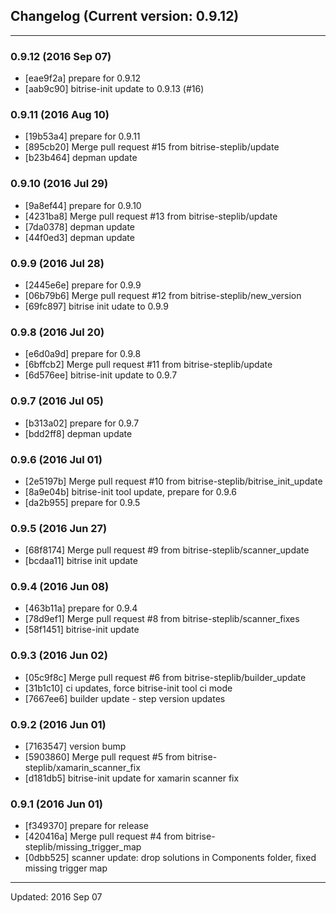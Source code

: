 ## Changelog (Current version: 0.9.12)

-----------------

### 0.9.12 (2016 Sep 07)

* [eae9f2a] prepare for 0.9.12
* [aab9c90] bitrise-init update to 0.9.13 (#16)

### 0.9.11 (2016 Aug 10)

* [19b53a4] prepare for 0.9.11
* [895cb20] Merge pull request #15 from bitrise-steplib/update
* [b23b464] depman update

### 0.9.10 (2016 Jul 29)

* [9a8ef44] prepare for 0.9.10
* [4231ba8] Merge pull request #13 from bitrise-steplib/update
* [7da0378] depman update
* [44f0ed3] depman update

### 0.9.9 (2016 Jul 28)

* [2445e6e] prepare for 0.9.9
* [06b79b6] Merge pull request #12 from bitrise-steplib/new_version
* [69fc897] bitrise init udate to 0.9.9

### 0.9.8 (2016 Jul 20)

* [e6d0a9d] prepare for 0.9.8
* [6bffcb2] Merge pull request #11 from bitrise-steplib/update
* [6d576ee] bitrise-init update to 0.9.7

### 0.9.7 (2016 Jul 05)

* [b313a02] prepare for 0.9.7
* [bdd2ff8] depman update

### 0.9.6 (2016 Jul 01)

* [2e5197b] Merge pull request #10 from bitrise-steplib/bitrise_init_update
* [8a9e04b] bitrise-init tool update, prepare for 0.9.6
* [da2b955] prepare for 0.9.5

### 0.9.5 (2016 Jun 27)

* [68f8174] Merge pull request #9 from bitrise-steplib/scanner_update
* [bcdaa11] bitrise init update

### 0.9.4 (2016 Jun 08)

* [463b11a] prepare for 0.9.4
* [78d9ef1] Merge pull request #8 from bitrise-steplib/scanner_fixes
* [58f1451] bitrise-init update

### 0.9.3 (2016 Jun 02)

* [05c9f8c] Merge pull request #6 from bitrise-steplib/builder_update
* [31b1c10] ci updates, force bitrise-init tool ci mode
* [7667ee6] builder update - step version updates

### 0.9.2 (2016 Jun 01)

* [7163547] version bump
* [5903860] Merge pull request #5 from bitrise-steplib/xamarin_scanner_fix
* [d181db5] bitrise-init update for xamarin scanner fix

### 0.9.1 (2016 Jun 01)

* [f349370] prepare for release
* [420416a] Merge pull request #4 from bitrise-steplib/missing_trigger_map
* [0dbb525] scanner update: drop solutions in Components folder, fixed missing trigger map

-----------------

Updated: 2016 Sep 07